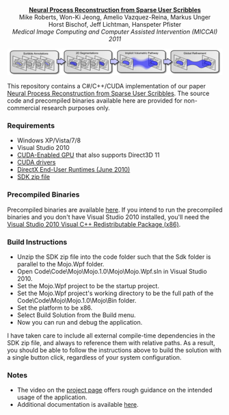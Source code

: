 <p align="center">
  <strong><a href='http://graphics.stanford.edu/papers/neural_process/'>Neural Process Reconstruction from Sparse User Scribbles</a></strong><br>
  Mike Roberts, Won-Ki Jeong, Amelio Vazquez-Reina, Markus Unger<br>
  Horst Bischof, Jeff Lichtman, Hanspeter Pfister<br>
  <em>Medical Image Computing and Computer Assisted Intervention (MICCAI) 2011</em>
</p>

<a href='http://graphics.stanford.edu/papers/neural_process/'>![Alt text](/Documentation/Figures/overview-row.png)</a>

This repository contains a C#/C++/CUDA implementation of our paper <a href='http://graphics.stanford.edu/papers/neural_process/'>Neural Process Reconstruction from Sparse User Scribbles</a>. The source code and precompiled binaries available here are provided for non-commercial research purposes only.

### Requirements

* Windows XP/Vista/7/8
* Visual Studio 2010
* <a href='https://developer.nvidia.com/cuda-gpus'>CUDA-Enabled GPU</a> that also supports Direct3D 11
* <a href='https://developer.nvidia.com/cuda-downloads'>CUDA drivers</a>
* <a href='http://www.microsoft.com/en-us/download/details.aspx?id=8109'>DirectX End-User Runtimes (June 2010)</a>
* <a href='http://graphics.stanford.edu/papers/neural_process/github/NeuralProcessReconstructionFromSparseUserScribbles/Sdk.zip'>SDK zip file</a>

### Precompiled Binaries

Precompiled binaries are available <a href='http://graphics.stanford.edu/papers/neural_process/github/NeuralProcessReconstructionFromSparseUserScribbles/Bin.zip'>here</a>. If you intend to run the precompiled binaries and you don't have Visual Studio 2010 installed, you'll need the <a href='http://www.microsoft.com/en-us/download/details.aspx?id=5555'>Visual Studio 2010 Visual C++ Redistributable Package (x86)</a>.

### Build Instructions

* Unzip the SDK zip file into the code folder such that the Sdk folder is parallel to the Mojo.Wpf folder.
* Open Code\Code\Mojo\Mojo.1.0\Mojo\Mojo.Wpf.sln in Visual Studio 2010.
* Set the Mojo.Wpf project to be the startup project.
* Set the Mojo.Wpf project's working directory to be the full path of the Code\Code\Mojo\Mojo.1.0\Mojo\Bin folder.
* Set the platform to be x86.
* Select Build Solution from the Build menu.
* Now you can run and debug the application.

I have taken care to include all external compile-time dependencies in the SDK zip file, and always to reference them with relative paths. As a result, you should be able to follow the instructions above to build the solution with a single button click, regardless of your system configuration.

### Notes

* The video on the <a href='http://graphics.stanford.edu/papers/neural_process/'>project page</a> offers rough guidance on the intended usage of the application.
* Additional documentation is available <a href='http://graphics.stanford.edu/papers/neural_process/github/NeuralProcessReconstructionFromSparseUserScribbles/Documentation.zip'>here</a>.
